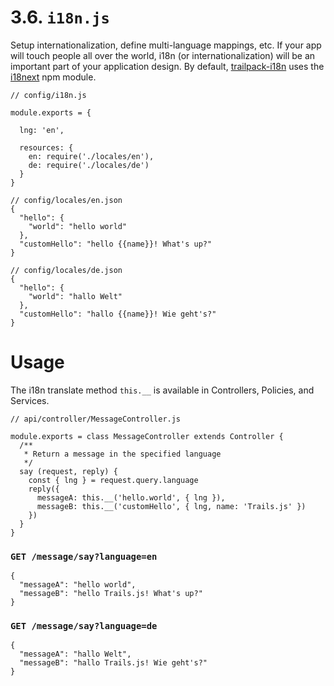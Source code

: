 # 3.6. `i18n.js`

Setup internationalization, define multi-language mappings, etc. If your app will touch people all over the world, i18n (or internationalization)
will be an important part of your application design. By default, [trailpack-i18n](https://github.com/trailsjs/trailpack-i18n) uses the [i18next](http://i18next.com/) npm module.

```es6
// config/i18n.js

module.exports = {

  lng: 'en',

  resources: {
    en: require('./locales/en'),
    de: require('./locales/de')
  }
}
```

```es6
// config/locales/en.json
{
  "hello": {
    "world": "hello world"
  },
  "customHello": "hello {{name}}! What's up?"
}
```

```es6
// config/locales/de.json
{
  "hello": {
    "world": "hallo Welt"
  },
  "customHello": "hallo {{name}}! Wie geht's?"
}
```

# Usage

The i18n translate method `this.__` is available in Controllers, Policies, and Services.

```es6
// api/controller/MessageController.js

module.exports = class MessageController extends Controller {
  /**
   * Return a message in the specified language
   */
  say (request, reply) {
    const { lng } = request.query.language
    reply({
      messageA: this.__('hello.world', { lng }),
      messageB: this.__('customHello', { lng, name: 'Trails.js' })
    })
  }
}
```

### `GET /message/say?language=en`

```es6on
{
  "messageA": "hello world",
  "messageB": "hello Trails.js! What's up?"
}
```

### `GET /message/say?language=de`

```es6on
{
  "messageA": "hallo Welt",
  "messageB": "hallo Trails.js! Wie geht's?"
}
```
